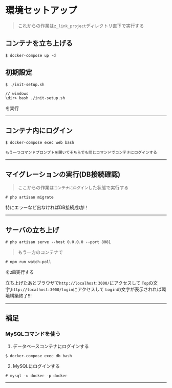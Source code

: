 # 環境セットアップ


> これからの作業は`z_link_project`ディレクトリ直下で実行する
## コンテナを立ち上げる
```
$ docker-compose up -d
```
## 初期設定
```
$ ./init-setup.sh

// windows
\dir> bash ./init-setup.sh

```
を実行
<hr>

## コンテナ内にログイン
```
$ docker-compose exec web bash
```
`もう一つコマンドプロンプトを開いてそちらでも同じコマンドでコンテナにログインする`
<hr>

## マイグレーションの実行(DB接続確認)
> ここからの作業は`コンテナにログイン`した状態で実行する
```
# php artisan migrate
```
特にエラーなど出なければDB接続成功!！
<hr>

## サーバの立ち上げ
```
# php artisan serve --host 0.0.0.0 --port 8081
```
> もう一方のコンテナで
```
# npm run watch-poll
```
を`2回`実行する

立ち上げたあとブラウザで`http://localhost:3000/`にアクセスして
`Top`の文字,`http://localhost:3000/login`にアクセスして
`Login`の文字が表示されれば環境構築終了!!!

<hr>

## 補足
### MySQLコマンドを使う
1. データベースコンテナにログインする
```
$ docker-compose exec db bash
```
2. MySQLにログインする
```
# mysql -u docker -p docker
```
<hr>